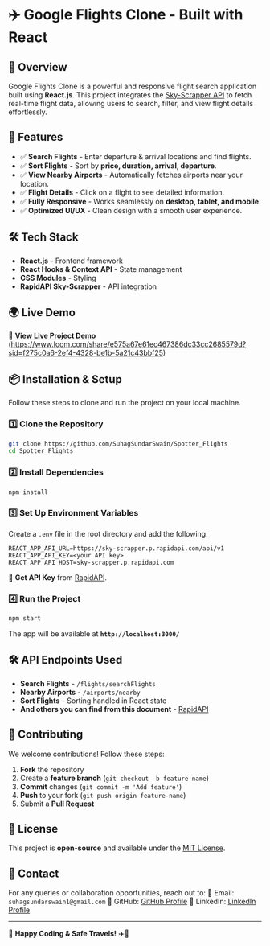 # ✈️ Google Flights Clone - Built with React

## 🚀 Overview

Google Flights Clone is a powerful and responsive flight search application built using **React.js**. This project integrates the [Sky-Scrapper API](https://rapidapi.com/apiheya/api/sky-scrapper) to fetch real-time flight data, allowing users to search, filter, and view flight details effortlessly.

## 🎯 Features

- ✅ **Search Flights** - Enter departure & arrival locations and find flights.
- ✅ **Sort Flights** - Sort by **price, duration, arrival, departure**.
- ✅ **View Nearby Airports** - Automatically fetches airports near your location.
- ✅ **Flight Details** - Click on a flight to see detailed information.
- ✅ **Fully Responsive** - Works seamlessly on **desktop, tablet, and mobile**.
- ✅ **Optimized UI/UX** - Clean design with a smooth user experience.

## 🛠️ Tech Stack

- **React.js** - Frontend framework
- **React Hooks & Context API** - State management
- **CSS Modules** - Styling
- **RapidAPI Sky-Scrapper** - API integration

## 🌍 Live Demo

🔗 **[View Live Project Demo](#)** (https://www.loom.com/share/e575a67e61ec467386dc33cc2685579d?sid=f275c0a6-2ef4-4328-be1b-5a21c43bbf25)

## 📦 Installation & Setup

Follow these steps to clone and run the project on your local machine.

### 1️⃣ Clone the Repository

```bash
git clone https://github.com/SuhagSundarSwain/Spotter_Flights
cd Spotter_Flights
```

### 2️⃣ Install Dependencies

```bash
npm install
```

### 3️⃣ Set Up Environment Variables

Create a `.env` file in the root directory and add the following:

```env
REACT_APP_API_URL=https://sky-scrapper.p.rapidapi.com/api/v1
REACT_APP_API_KEY=<your API key>
REACT_APP_API_HOST=sky-scrapper.p.rapidapi.com
```

🔑 **Get API Key** from [RapidAPI](https://rapidapi.com/apiheya/api/sky-scrapper).

### 4️⃣ Run the Project

```bash
npm start
```

The app will be available at **`http://localhost:3000/`**

## 🛠️ API Endpoints Used

- **Search Flights** - `/flights/searchFlights`
- **Nearby Airports** - `/airports/nearby`
- **Sort Flights** - Sorting handled in React state
- **And others you can find from this document** - [RapidAPI](https://rapidapi.com/apiheya/api/sky-scrapper)

## 🤝 Contributing

We welcome contributions! Follow these steps:

1. **Fork** the repository
2. Create a **feature branch** (`git checkout -b feature-name`)
3. **Commit** changes (`git commit -m 'Add feature'`)
4. **Push** to your fork (`git push origin feature-name`)
5. Submit a **Pull Request**

## 📜 License

This project is **open-source** and available under the [MIT License](LICENSE).

## 💬 Contact

For any queries or collaboration opportunities, reach out to:
📧 Email: `suhagsundarswain1@gmail.com`
📌 GitHub: [GitHub Profile](https://github.com/SuhagSundarSwain)
📌 LinkedIn: [LinkedIn Profile](https://www.linkedin.com/in/suhagsundarswain/)

---

🎉 **Happy Coding & Safe Travels!** ✈️🚀
